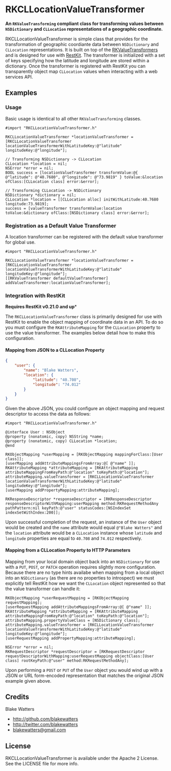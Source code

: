 RKCLLocationValueTransformer
====================================

**An `RKValueTransforming` compliant class for transforming values between `NSDictionary` and `CLLocation` representations of a geographic coordinate.**

RKCLLocationValueTransformer is simple class that provides for the transformation of geographic coordiante data between `NSDictionary` and `CLLocation` representations. It is built on top of the [RKValueTransformers](https://github.com/RestKit/RKValueTransformers) and is designed for use with [RestKit](https://github.com/RestKit/RestKit). The transformer is initialized with a set of keys specifying how the latitude and longitude are stored within a dictionary. Once the transformer is registered with RestKit you can transparently object map `CLLocation` values when interacting with a web services API.

## Examples

### Usage

Basic usage is identical to all other `RKValueTransforming` classes.

```objc
#import "RKCLLocationValueTransformer.h"

RKCLLocationValueTransformer *locationValueTransformer = [RKCLLocationValueTransformer locationValueTransformerWithLatitudeKey:@"latitude" longitudeKey:@"longitude"];

// Transforming NSDictionary -> CLLocation
CLLocation *location = nil;
NSError *error = nil;
BOOL success = [locationValueTransformer transformValue:@{ @"latitude": @"40.7680", @"longitude": @"73.9819" } toValue:&location ofClass:[CLLocation class] error:&error];

// Transforming CLLocation -> NSDictionary
NSDictionary *dictionary = nil;
CLLocation *location = [[CLLocation alloc] initWithLatitude:40.7680 longitude:73.9819];
success = [valueTransformer transformValue:location toValue:&dictionary ofClass:[NSDictionary class] error:&error];
```

### Registration as a Default Value Transformer

A location transformer can be registered with the default value transformer for global use.

```objc
#import "RKCLLocationValueTransformer.h"

RKCLLocationValueTransformer *locationValueTransformer = [RKCLLocationValueTransformer locationValueTransformerWithLatitudeKey:@"latitude" longitudeKey:@"longitude"];
[[RKValueTransformer defaultValueTransformer] addValueTransformer:locationValueTransformer];
```

### Integration with RestKit

**Requires RestKit v0.21.0 and up***

The `RKCLLocationValueTransformer` class is primarily designed for use with RestKit to enable the object mapping of coordinate data in an API. To do so you must configure
the `RKAttributeMapping` for the `CLLocation` property to use the value transformer. The examples below detail how to make this configuration.

#### Mapping from JSON to a CLLocation Property

```json
{
    "user": {
        "name": "Blake Watters",
        "location": {
            "latitude": "40.708",
            "longitude": "74.012"
        }
    }
}
```

Given the above JSON, you could configure an object mapping and request descriptor to access the data as follows:

```objc
#import "RKCLLocationValueTransformer.h"

@interface User : NSObject
@property (nonatomic, copy) NSString *name;
@property (nonatomic, copy) CLLocation *location;
@end

RKObjectMapping *userMapping = [RKObjectMapping mappingForClass:[User class]];
[userMapping addAttributeMappingsFromArray:@[ @"name" ]];
RKAttributeMapping *attributeMapping = [RKAttributeMapping attributeMappingFromKeyPath:@"location" toKeyPath:@"location"];
attributeMapping.valueTransformer = [RKCLLocationValueTransformer locationValueTransformerWithLatitudeKey:@"latitude" longitudeKey:@"longitude"];
[userMapping addPropertyMapping:attributeMapping];

RKResponseDescriptor *responseDescriptor = [RKResponseDescriptor responseDescriptorWithMapping:userMapping method:RKRequestMethodAny pathPattern:nil keyPath:@"user" statusCodes:[NSIndexSet indexSetWithIndex:200]];
```

Upon successful completion of the request, an instance of the `User` object would be created and the `name` attribute would equal `@"Blake Watters"` and the `location` attribute would be a `CLLocation` instance
whose `latitude` and `longitude` properties are equal to `40.708` and `74.012` respectively.

#### Mapping from a CLLocation Property to HTTP Parameters

Mapping from your local domain object back into an `NSDictionary` for use with a `PUT`, `POST`, or `PATCH` operation requires slightly more configuration. Because there are no type hints availabe when mapping
from a local object into an `NSDictionary` (as there are no properties to introspect) we must explicitly tell RestKit how we want the `CLLocation` object represented so that the value transformer can handle it:

```objc
RKObjectMapping *userRequestMapping = [RKObjectMapping requestMapping];
[userRequestMapping addAttributeMappingsFromArray:@[ @"name" ]];
RKAttributeMapping *attributeMapping = [RKAttributeMapping attributeMappingFromKeyPath:@"location" toKeyPath:@"location"];
attributeMapping.propertyValueClass = [NSDictionary class];
attributeMapping.valueTransformer = [RKCLLocationValueTransformer locationValueTransformerWithLatitudeKey:@"latitude" longitudeKey:@"longitude"];
[userRequestMapping addPropertyMapping:attributeMapping];

NSError *error = nil;
RKRequestDescriptor *requestDescriptor = [RKRequestDescriptor requestDescriptorWithMapping:userRequestMapping objectClass:[User class] rootKeyPath:@"user" method:RKRequestMethodAny];
```

Upon performing a `POST` or `PUT` of the `User` object you would wind up with a JSON or URL form-encoded representation that matches the original JSON example given above.

## Credits

Blake Watters

- http://github.com/blakewatters
- http://twitter.com/blakewatters
- blakewatters@gmail.com

## License

RKCLLocationValueTransformer is available under the Apache 2 License. See the LICENSE file for more info.
